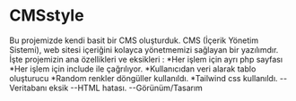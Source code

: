 # CMSstyle
Bu projemizde kendi basit bir CMS oluşturduk. CMS (İçerik Yönetim Sistemi), web sitesi içeriğini kolayca yönetmemizi sağlayan bir yazılımdır. İşte projemizin ana özellikleri ve eksikleri : 
*Her işlem için ayrı php sayfası
*Her işlem için include ile çağrılıyor.
*Kullanıcıdan veri alarak tablo oluşturucu
*Random renkler döngüller kullanıldı.
*Tailwind css kullanıldı.
--Veritabanı eksik
--HTML hatası.
--Görünüm/Tasarım

